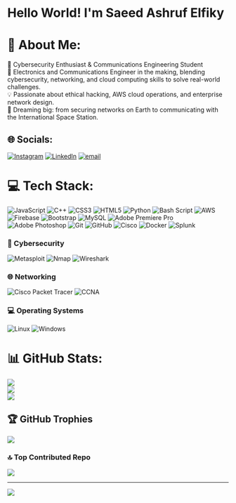 # Hello World! I'm Saeed Ashruf Elfiky

# 💫 About Me:
🎯 Cybersecurity Enthusiast & Communications Engineering Student<br>📡 Electronics and Communications Engineer in the making, blending cybersecurity, networking, and cloud computing skills to solve real-world challenges.<br>💡 Passionate about ethical hacking, AWS cloud operations, and enterprise network design.<br>🚀 Dreaming big: from securing networks on Earth to communicating with the International Space Station.


## 🌐 Socials:
[![Instagram](https://img.shields.io/badge/Instagram-%23E4405F.svg?logo=Instagram&logoColor=white)](https://instagram.com/saed) [![LinkedIn](https://img.shields.io/badge/LinkedIn-%230077B5.svg?logo=linkedin&logoColor=white)](https://linkedin.com/in/saeed-elfiky-61188b24b) [![email](https://img.shields.io/badge/Email-D14836?logo=gmail&logoColor=white)](mailto:saeedelfikybusiness@gmail.com) 

# 💻 Tech Stack:
![JavaScript](https://img.shields.io/badge/javascript-%23323330.svg?style=flat&logo=javascript&logoColor=%23F7DF1E) ![C++](https://img.shields.io/badge/c++-%2300599C.svg?style=flat&logo=c%2B%2B&logoColor=white) ![CSS3](https://img.shields.io/badge/css3-%231572B6.svg?style=flat&logo=css3&logoColor=white) ![HTML5](https://img.shields.io/badge/html5-%23E34F26.svg?style=flat&logo=html5&logoColor=white) ![Python](https://img.shields.io/badge/python-3670A0?style=flat&logo=python&logoColor=ffdd54) ![Bash Script](https://img.shields.io/badge/bash_script-%23121011.svg?style=flat&logo=gnu-bash&logoColor=white) ![AWS](https://img.shields.io/badge/AWS-%23FF9900.svg?style=flat&logo=amazon-aws&logoColor=white) ![Firebase](https://img.shields.io/badge/firebase-%23039BE5.svg?style=flat&logo=firebase) ![Bootstrap](https://img.shields.io/badge/bootstrap-%238511FA.svg?style=flat&logo=bootstrap&logoColor=white) ![MySQL](https://img.shields.io/badge/mysql-4479A1.svg?style=flat&logo=mysql&logoColor=white) ![Adobe Premiere Pro](https://img.shields.io/badge/Adobe%20Premiere%20Pro-9999FF.svg?style=flat&logo=Adobe%20Premiere%20Pro&logoColor=white) ![Adobe Photoshop](https://img.shields.io/badge/adobe%20photoshop-%2331A8FF.svg?style=flat&logo=adobe%20photoshop&logoColor=white) ![Git](https://img.shields.io/badge/git-%23F05033.svg?style=flat&logo=git&logoColor=white) ![GitHub](https://img.shields.io/badge/github-%23121011.svg?style=flat&logo=github&logoColor=white) ![Cisco](https://img.shields.io/badge/cisco-%23049fd9.svg?style=flat&logo=cisco&logoColor=black) ![Docker](https://img.shields.io/badge/docker-%230db7ed.svg?style=flat&logo=docker&logoColor=white) ![Splunk](https://img.shields.io/badge/splunk-%23000000.svg?style=flat&logo=splunk&logoColor=white)

### 🔐 Cybersecurity
![Metasploit](https://img.shields.io/badge/Metasploit-2E86C1?style=for-the-badge&logo=metasploit&logoColor=white)
![Nmap](https://img.shields.io/badge/Nmap-0078D7?style=for-the-badge&logo=nmap&logoColor=white)
![Wireshark](https://img.shields.io/badge/Wireshark-1679A7?style=for-the-badge&logo=wireshark&logoColor=white)

### 🌐 Networking
![Cisco Packet Tracer](https://img.shields.io/badge/Cisco%20Packet%20Tracer-1BA0D7?style=for-the-badge&logo=cisco&logoColor=white)
![CCNA](https://img.shields.io/badge/CCNA-1BA0D7?style=for-the-badge&logo=cisco&logoColor=white)

### 💻 Operating Systems
![Linux](https://img.shields.io/badge/Linux-FCC624?style=for-the-badge&logo=linux&logoColor=black)
![Windows](https://img.shields.io/badge/Windows-0078D6?style=for-the-badge&logo=windows&logoColor=white)


# 📊 GitHub Stats:
![](https://github-readme-stats.vercel.app/api?username=saeed8elfiky&theme=dark&hide_border=false&include_all_commits=false&count_private=false)<br/>
![](https://nirzak-streak-stats.vercel.app/?user=saeed8elfiky&theme=dark&hide_border=false)<br/>
![](https://github-readme-stats.vercel.app/api/top-langs/?username=saeed8elfiky&theme=dark&hide_border=false&include_all_commits=false&count_private=false&layout=compact)

## 🏆 GitHub Trophies
![](https://github-profile-trophy.vercel.app/?username=saeed8elfiky&theme=radical&no-frame=false&no-bg=true&margin-w=4)

### 🔝 Top Contributed Repo
![](https://github-contributor-stats.vercel.app/api?username=saeed8elfiky&limit=5&theme=dark&combine_all_yearly_contributions=true)

---
[![](https://visitcount.itsvg.in/api?id=saeed8elfiky&icon=0&color=0)](https://visitcount.itsvg.in)
